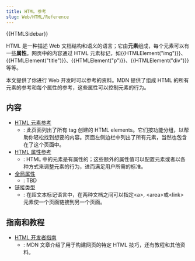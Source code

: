 ```yaml
---
title: HTML 参考
slug: Web/HTML/Reference
---
```


{{HTMLSidebar}}

HTML 是一种描述 Web 文档结构和语义的语言；它由**元素**组成，每个元素可以有一些**属性**。网页中的内容通过 HTML 元素标记，如{{HTMLElement("img")}}、{{HTMLElement("title")}}、{{HTMLElement("p")}}、{{HTMLElement("div")}} 等等。

本文提供了你进行 Web 开发时可以参考的资料。MDN 提供了组成 HTML 的所有元素的参考和每个属性的参考，这些属性可以控制元素的行为。

## 内容

- [HTML 元素参考](/zh-CN/docs/Web/HTML/Element)
  - : 此页面列出了所有 tag 创建的 HTML elements。它们按功能分组，以帮助你轻松找到想要的内容。页面左侧边栏中列出了所有元素，当然也包含在了这个页面中。
- [HTML 属性参考](/zh-CN/docs/Web/HTML/Attributes)
  - : HTML 中的元素是有属性的；这些额外的属性值可以配置元素或者以各种方式来调整元素的行为，进而满足用户所需的标准。
- [全局属性](/zh-CN/docs/Web/HTML/Global_attributes)
  - : TBD
- [链接类型](/zh-CN/docs/Web/HTML/Link_types)
  - : 在超文本标记语言中，在两种文档之间可以指定\<a>, \<area>或\<link> 元素使一个页面链接到另一个页面。

## 指南和教程

- [HTML 开发者指南](/zh-CN/docs/Web/Guide/HTML)
  - : MDN 文章介绍了用于构建网页的特定 HTML 技巧，还有教程和其他资料。
